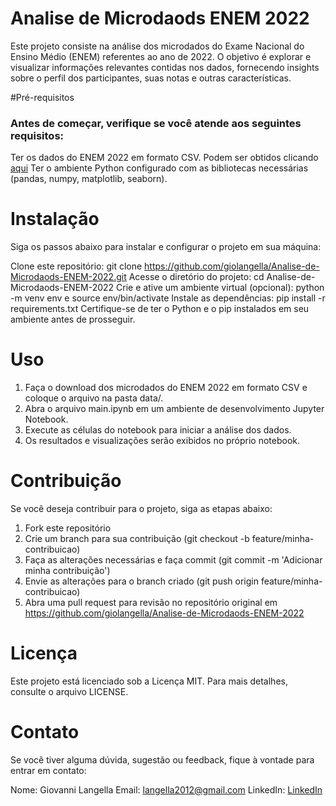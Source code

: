 # Analise de Microdaods ENEM 2022

Este projeto consiste na análise dos microdados do Exame Nacional do Ensino Médio (ENEM) referentes ao ano de 2022. O objetivo é explorar e visualizar informações relevantes contidas nos dados, fornecendo insights sobre o perfil dos participantes, suas notas e outras características.

#Pré-requisitos

### Antes de começar, verifique se você atende aos seguintes requisitos:

Ter os dados do ENEM 2022 em formato CSV. Podem ser obtidos clicando [aqui](https://www.gov.br/inep/pt-br/acesso-a-informacao/dados-abertos/microdados/enem)
Ter o ambiente Python configurado com as bibliotecas necessárias (pandas, numpy, matplotlib, seaborn).

# Instalação

Siga os passos abaixo para instalar e configurar o projeto em sua máquina:

Clone este repositório: git clone https://github.com/giolangella/Analise-de-Microdaods-ENEM-2022.git
Acesse o diretório do projeto: cd Analise-de-Microdaods-ENEM-2022
Crie e ative um ambiente virtual (opcional): python -m venv env e source env/bin/activate
Instale as dependências: pip install -r requirements.txt
Certifique-se de ter o Python e o pip instalados em seu ambiente antes de prosseguir.

# Uso

1. Faça o download dos microdados do ENEM 2022 em formato CSV e coloque o arquivo na pasta data/.
2. Abra o arquivo main.ipynb em um ambiente de desenvolvimento Jupyter Notebook.
3. Execute as células do notebook para iniciar a análise dos dados.
4. Os resultados e visualizações serão exibidos no próprio notebook.

# Contribuição

Se você deseja contribuir para o projeto, siga as etapas abaixo:

1. Fork este repositório
2. Crie um branch para sua contribuição (git checkout -b feature/minha-contribuicao)
3. Faça as alterações necessárias e faça commit (git commit -m 'Adicionar minha contribuição')
4. Envie as alterações para o branch criado (git push origin feature/minha-contribuicao)
5. Abra uma pull request para revisão no repositório original em https://github.com/giolangella/Analise-de-Microdaods-ENEM-2022

# Licença

Este projeto está licenciado sob a Licença MIT. Para mais detalhes, consulte o arquivo LICENSE.

# Contato

Se você tiver alguma dúvida, sugestão ou feedback, fique à vontade para entrar em contato:

Nome: Giovanni Langella
Email: langella2012@gmail.com
LinkedIn: [LinkedIn](https://www.linkedin.com/in/giovanni-langella-831010267/)